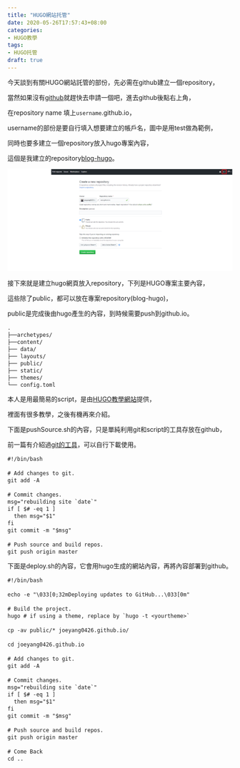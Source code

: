 ```yaml
---
title: "HUGO網站托管"
date: 2020-05-26T17:57:43+08:00
categories:
- HUGO教學
tags:
- HUGO托管
draft: true
---
```

<!--more-->
今天談到有關HUGO網站託管的部份，先必需在github建立一個repository，

當然如果沒有[github]就趕快去申請一個吧，進去github後點右上角，

在repository name 填上`username`.github.io，

username的部份是要自行填入想要建立的帳戶名，圖中是用test做為範例，

同時也要多建立一個repository放入hugo專案內容，

這個是我建立的repository[blog-hugo]。

![](assets/markdown-img-paste-20200527104500589.png)


接下來就是建立hugo網頁放入repository，下列是HUGO專案主要內容，

這些除了public，都可以放在專案repository(blog-hugo)，

public是完成後由hugo產生的內容，到時候需要push到github.io。

```
.
├──archetypes/
├──content/
├── data/
├── layouts/
├── public/
├── static/
├── themes/
└── config.toml
```
本人是用最簡易的script，是由[HUGO教學網站]提供，

裡面有很多教學，之後有機再來介紹。

下面是pushSource.sh的內容，只是單純利用git和script的工具存放在github，

前一篇有介紹過[git的工具]，可以自行下載使用。

```
#!/bin/bash

# Add changes to git.
git add -A

# Commit changes.
msg="rebuilding site `date`"
if [ $# -eq 1 ]
  then msg="$1"
fi
git commit -m "$msg"

# Push source and build repos.
git push origin master
```

下面是deploy.sh的內容，它會用hugo生成的網站內容，再將內容部署到github。

```
#!/bin/bash

echo -e "\033[0;32mDeploying updates to GitHub...\033[0m"

# Build the project.
hugo # if using a theme, replace by `hugo -t <yourtheme>`

cp -av public/* joeyang0426.github.io/

cd joeyang0426.github.io

# Add changes to git.
git add -A

# Commit changes.
msg="rebuilding site `date`"
if [ $# -eq 1 ]
  then msg="$1"
fi
git commit -m "$msg"

# Push source and build repos.
git push origin master

# Come Back
cd ..
```


[HUGO教學網站]:https://gohugo.io/documentation/
[git的工具]:https://github.com/gohugoio/hugo/releases
[github]:https://github.com/
[blog-hugo]:https://github.com/joeyang0426/blog-hugo
